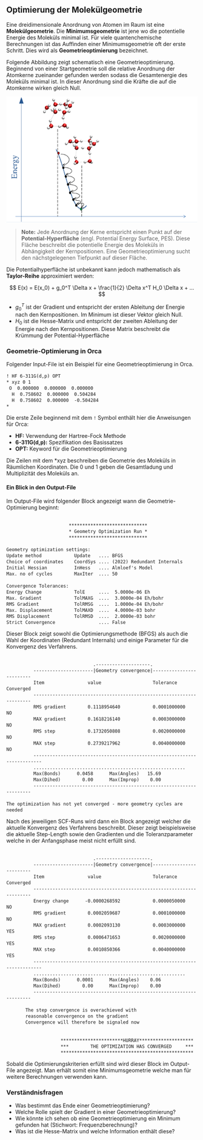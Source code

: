 <script>
MathJax = {
  tex: {
    inlineMath: [['$', '$'], ['\\(', '\\)']]
  }
};
</script>
<script src="https://cdn.jsdelivr.net/npm/mathjax@3/es5/tex-chtml.js"></script>


## Optimierung der Molekülgeometrie

Eine dreidimensionale Anordnung von Atomen im Raum ist eine __Molekülgeometrie__. Die __Minimumsgeometrie__ ist jene wo die potentielle Energie des Moleküls minimal ist. Für viele quantenchemische Berechnungen ist das Auffinden einer Minimumsgeometrie oft der erste Schritt. Dies wird als __Geometrieoptimierung__ bezeichnet.

Folgende Abbildung zeigt schematisch eine Geometrieoptimierung. Beginnend von einer Startgeometrie soll die relative Anordnung der Atomkerne zueinander gefunden werden sodass die Gesamtenergie des Moleküls minimal ist. In dieser Anordnung sind die Kräfte die auf die Atomkerne wirken gleich Null.

![Beispiel einer Geometrieoptimierung](figures/geometry_optimization.png)

> **Note:** Jede Anordnung der Kerne entspricht einen Punkt auf der __Potential-Hyperfläche__ (engl. Potential Energy Surface, PES). Diese Fläche beschreibt die potentielle Energie des Moleküls in Abhängigkeit der Kernpositionen. Eine Geometrieoptimierung sucht den nächstgelegenen Tiefpunkt auf dieser Fläche.

Die Potentialhyperfläche ist unbekannt kann jedoch mathematisch als __Taylor-Reihe__ approximiert werden:

$$ E(x) = E(x_0) + g_0^T \Delta x + \frac{1}{2} \Delta x^T H_0 \Delta x + ... $$

+ $g_0^T$ ist der Gradient und entspricht der ersten Ableitung der Energie nach den Kernpositionen. Im Minimum ist dieser Vektor gleich Null.
+ $H_0$ ist die Hesse-Matrix und entspricht der zweiten Ableitung der Energie nach den Kernpositionen. Diese Matrix beschreibt die Krümmung der Potential-Hyperfläche

### Geometrie-Optimierung in Orca

Folgender Input-File ist ein Beispiel für eine Geometrieoptimierung in Orca. 

```text
! HF 6-311G(d,p) OPT
* xyz 0 1
 O  0.000000  0.000000  0.000000
  H  0.758602  0.000000  0.504284
  H  0.758602  0.000000  -0.504284
*
```  

Die erste Zeile beginnend mit dem `!` Symbol enthält hier die Anweisungen für Orca:

+ **HF:** Verwendung der Hartree-Fock Methode
+ **6-311G(d,p):** Spezifikation des Basissatzes
+ **OPT:** Keyword für die Geometrieoptimierung

Die Zeilen mit dem *xyz beschreiben die Geometrie des Moleküls in Räumlichen Koordinaten. Die 0 und 1 geben die Gesamtladung und Multiplizität des Moleküls an.

#### Ein Blick in den Output-File

Im Output-File wird folgender Block angezeigt wann die Geometrie-Optimierung beginnt:

```text

                       *****************************
                       * Geometry Optimization Run *
                       *****************************

Geometry optimization settings:
Update method            Update   .... BFGS
Choice of coordinates    CoordSys .... (2022) Redundant Internals
Initial Hessian          InHess   .... Almloef's Model
Max. no of cycles        MaxIter  .... 50

Convergence Tolerances:
Energy Change            TolE     ....  5.0000e-06 Eh
Max. Gradient            TolMAXG  ....  3.0000e-04 Eh/bohr
RMS Gradient             TolRMSG  ....  1.0000e-04 Eh/bohr
Max. Displacement        TolMAXD  ....  4.0000e-03 bohr
RMS Displacement         TolRMSD  ....  2.0000e-03 bohr
Strict Convergence                .... False
``` 

Dieser Block zeigt sowohl die Optimierungsmethode (BFGS) als auch die Wahl der Koordinaten (Redundant Internals) und einige Parameter für die Konvergenz des Verfahrens.


```text  

                                .--------------------.
          ----------------------|Geometry convergence|-------------------------
          Item                value                   Tolerance       Converged
          ---------------------------------------------------------------------
          RMS gradient        0.1118954640            0.0001000000      NO
          MAX gradient        0.1618216140            0.0003000000      NO
          RMS step            0.1732050808            0.0020000000      NO
          MAX step            0.2739217962            0.0040000000      NO
          -------------------------------------------------------------------------
          ........................................................
          Max(Bonds)      0.0458      Max(Angles)   15.69
          Max(Dihed)        0.00      Max(Improp)    0.00
          ---------------------------------------------------------------------

The optimization has not yet converged - more geometry cycles are needed
``` 
Nach des jeweiligen SCF-Runs wird dann ein Block angezeigt welcher die aktuelle Konvergenz des Verfahrens beschreibt. Dieser zeigt beispielsweise die aktuelle Step-Length sowie den Gradienten und die Toleranzparameter welche in der Anfangsphase meist nicht erfüllt sind. 


```text

                                .--------------------.
          ----------------------|Geometry convergence|-------------------------
          Item                value                   Tolerance       Converged
          ---------------------------------------------------------------------
          Energy change      -0.0000268592            0.0000050000      NO
          RMS gradient        0.0002059687            0.0001000000      NO
          MAX gradient        0.0002093130            0.0003000000      YES
          RMS step            0.0006471653            0.0020000000      YES
          MAX step            0.0010850366            0.0040000000      YES
          -------------------------------------------------------------------------
          ........................................................
          Max(Bonds)      0.0001      Max(Angles)    0.06
          Max(Dihed)        0.00      Max(Improp)    0.00
          ---------------------------------------------------------------------

       The step convergence is overachieved with 
       reasonable convergence on the gradient
       Convergence will therefore be signaled now


                    ***********************HURRAY********************
                    ***        THE OPTIMIZATION HAS CONVERGED     ***
                    *************************************************
```

Sobald die Optimierungskriterien erfüllt sind wird dieser Block im Output-File angezeigt. Man erhält somit eine Minimumsgeometrie welche man für weitere Berechnungen verwenden kann.

### Verständnisfragen

- Was bestimmt das Ende einer Geometrieoptimierung?
- Welche Rolle spielt der Gradient in einer Geometrieoptimierung?
- Wie könnte ich sehen ob eine Geometrieoptimierung ein Minimum gefunden hat (Stichwort: Frequenzberechnung)?
- Was ist die Hesse-Matrix und welche Information enthält diese? 





